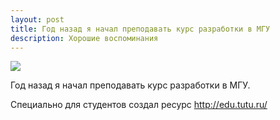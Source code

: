 ```yaml
---
layout: post
title: Год назад я начал преподавать курс разработки в МГУ
description: Хорошие воспоминания
---
```


![](https://pp.vk.me/c624723/v624723136/597bc/1ZnsnRetLko.jpg)

Год назад я начал преподавать курс разработки в МГУ.

Специально для студентов создал ресурс http://edu.tutu.ru/
